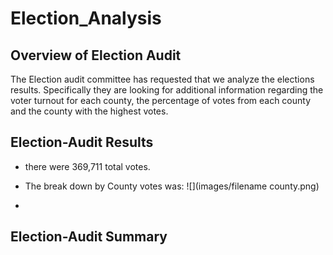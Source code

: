 # Election_Analysis


## Overview of Election Audit
  The Election audit committee has requested that we analyze the elections results. Specifically they are looking for additional information regarding
  the voter turnout for each county, the percentage of votes from each county and the county with the highest votes.

## Election-Audit Results
  * there were 369,711 total votes.
  * The break down by County votes was: 
  ![](images/filename county.png)
  
  * 

## Election-Audit Summary
